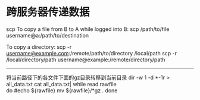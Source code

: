 # 跨服务器传递数据 
scp <source> <destination>
To copy a file from B to A while logged into B:
scp /path/to/file username@a:/path/to/destination

To copy a directory:
scp -r username@example.com:/remote/path/to/directory  /local/path
scp -r /local/directory/path username@example:/remote/directory/path


---
将当前路径下的各文件下面的gz目录转移到当前目录
dir -w 1 -d *-1r > all_data.txt
cat all_data.txt| while read rawfile  
do
#echo ${rawfile}
mv ${rawfile}/*gz .
done
